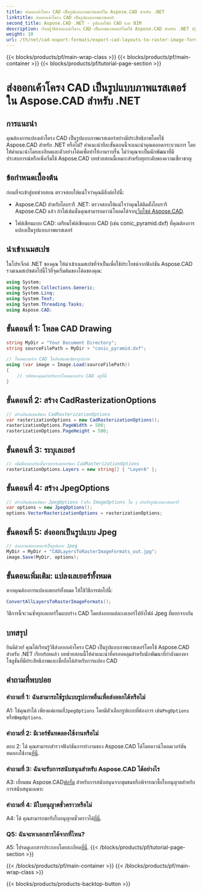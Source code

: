 ```yaml
---
title: ส่งออกเค้าโครง CAD เป็นรูปแบบภาพแรสเตอร์ใน Aspose.CAD สำหรับ .NET
linktitle: ส่งออกเค้าโครง CAD เป็นรูปแบบภาพแรสเตอร์
second_title: Aspose.CAD .NET - รูปแบบไฟล์ CAD และ BIM
description: เรียนรู้วิธีส่งออกเค้าโครง CAD เป็นภาพแรสเตอร์โดยใช้ Aspose.CAD สำหรับ .NET ปฏิบัติตามคำแนะนำทีละขั้นตอนของเราเพื่อการแปลงที่ราบรื่น
weight: 10
url: /th/net/cad-export-formats/export-cad-layouts-to-raster-image-formats/
---
```


{{< blocks/products/pf/main-wrap-class >}}
{{< blocks/products/pf/main-container >}}
{{< blocks/products/pf/tutorial-page-section >}}

# ส่งออกเค้าโครง CAD เป็นรูปแบบภาพแรสเตอร์ใน Aspose.CAD สำหรับ .NET

## การแนะนำ

คุณต้องการแปลงเค้าโครง CAD เป็นรูปแบบภาพแรสเตอร์อย่างมีประสิทธิภาพโดยใช้ Aspose.CAD สำหรับ .NET หรือไม่? คำแนะนำทีละขั้นตอนนี้จะแนะนำคุณตลอดกระบวนการ โดยให้คำแนะนำโดยละเอียดและตัวอย่างโค้ดเพื่อทำให้งานราบรื่น ไม่ว่าคุณจะเป็นนักพัฒนาที่มีประสบการณ์หรือเพิ่งเริ่มใช้ Aspose.CAD บทช่วยสอนนี้เหมาะสำหรับทุกระดับของความเชี่ยวชาญ

## ข้อกำหนดเบื้องต้น

ก่อนที่จะเข้าสู่บทช่วยสอน ตรวจสอบให้แน่ใจว่าคุณมีสิ่งต่อไปนี้:

- Aspose.CAD สำหรับไลบรารี .NET: ตรวจสอบให้แน่ใจว่าคุณได้ติดตั้งไลบรารี Aspose.CAD แล้ว ถ้าไม่เช่นนั้นคุณสามารถดาวน์โหลดได้จาก[เว็บไซต์ Aspose.CAD](https://releases.aspose.com/cad/net/).

- ไฟล์เขียนแบบ CAD: เตรียมไฟล์เขียนแบบ CAD (เช่น conic_pyramid.dxf) ที่คุณต้องการแปลงเป็นรูปแบบภาพแรสเตอร์

## นำเข้าเนมสเปซ

ในโปรเจ็กต์ .NET ของคุณ ให้นำเข้าเนมสเปซที่จำเป็นเพื่อใช้ประโยชน์จากฟังก์ชัน Aspose.CAD รวมเนมสเปซต่อไปนี้ไว้ที่จุดเริ่มต้นของโค้ดของคุณ:

```csharp
using System;
using System.Collections.Generic;
using System.Linq;
using System.Text;
using System.Threading.Tasks;
using Aspose.CAD;
```

## ขั้นตอนที่ 1: โหลด CAD Drawing

```csharp
string MyDir = "Your Document Directory";
string sourceFilePath = MyDir + "conic_pyramid.dxf";

// โหลดแบบร่าง CAD ในอินสแตนซ์ของรูปภาพ
using (var image = Image.Load(sourceFilePath))
{
    // รหัสของคุณสำหรับการโหลดแบบร่าง CAD อยู่ที่นี่
}
```

## ขั้นตอนที่ 2: สร้าง CadRasterizationOptions

```csharp
// สร้างอินสแตนซ์ของ CadRasterizationOptions
var rasterizationOptions = new CadRasterizationOptions();
rasterizationOptions.PageWidth = 500;
rasterizationOptions.PageHeight = 500;
```

## ขั้นตอนที่ 3: ระบุเลเยอร์

```csharp
// เพิ่มชื่อเลเยอร์ลงในรายการเลเยอร์ของ CadRasterizationOptions
rasterizationOptions.Layers = new string[] { "LayerA" };
```

## ขั้นตอนที่ 4: สร้าง JpegOptions

```csharp
// สร้างอินสแตนซ์ของ JpegOptions (หรือ ImageOptions ใด ๆ สำหรับรูปแบบแรสเตอร์)
var options = new JpegOptions();
options.VectorRasterizationOptions = rasterizationOptions;
```

## ขั้นตอนที่ 5: ส่งออกเป็นรูปแบบ Jpeg

```csharp
// ส่งออกแต่ละเลเยอร์เป็นรูปแบบ Jpeg
MyDir = MyDir + "CADLayersToRasterImageFormats_out.jpg";
image.Save(MyDir, options);
```

## ขั้นตอนเพิ่มเติม: แปลงเลเยอร์ทั้งหมด

หากคุณต้องการแปลงเลเยอร์ทั้งหมด ให้ใช้วิธีการต่อไปนี้:

```csharp
ConvertAllLayersToRasterImageFormats();
```

วิธีการนี้จะวนซ้ำทุกเลเยอร์ในแบบร่าง CAD โดยส่งออกแต่ละเลเยอร์ไปยังไฟล์ Jpeg ที่แยกจากกัน

## บทสรุป

ยินดีด้วย! คุณได้เรียนรู้วิธีส่งออกเค้าโครง CAD เป็นรูปแบบภาพแรสเตอร์โดยใช้ Aspose.CAD สำหรับ .NET เรียบร้อยแล้ว บทช่วยสอนนี้ให้คำแนะนำที่ครอบคลุมสำหรับนักพัฒนาที่กำลังมองหาโซลูชันที่มีประสิทธิภาพและเชื่อถือได้สำหรับการแปลง CAD

## คำถามที่พบบ่อย

### คำถามที่ 1: ฉันสามารถใช้รูปแบบรูปภาพอื่นเพื่อส่งออกได้หรือไม่

 A1: ใช่คุณทำได้ เพียงแค่แทนที่`JpegOptions` โดยมีตัวเลือกรูปแบบที่ต้องการ เช่น`PngOptions` หรือ`BmpOptions`.

### คำถามที่ 2: มีเวอร์ชันทดลองใช้งานหรือไม่

 ตอบ 2: ได้ คุณสามารถสำรวจฟังก์ชันการทำงานของ Aspose.CAD ได้โดยดาวน์โหลดเวอร์ชันทดลองใช้งาน[ที่นี่](https://releases.aspose.com/).

### คำถามที่ 3: ฉันจะรับการสนับสนุนสำหรับ Aspose.CAD ได้อย่างไร

 A3: เยี่ยมชม Aspose.CAD[ฟอรั่ม](https://forum.aspose.com/c/cad/19) สำหรับการสนับสนุนจากชุมชนหรือพิจารณาซื้อใบอนุญาตสำหรับการสนับสนุนเฉพาะ

### คำถามที่ 4: มีใบอนุญาตชั่วคราวหรือไม่

 A4: ได้ คุณสามารถขอรับใบอนุญาตชั่วคราวได้[ที่นี่](https://purchase.aspose.com/temporary-license/).

### Q5: ฉันจะหาเอกสารได้จากที่ไหน?

 A5: โปรดดูเอกสารประกอบโดยละเอียด[ที่นี่](https://reference.aspose.com/cad/net/).
{{< /blocks/products/pf/tutorial-page-section >}}

{{< /blocks/products/pf/main-container >}}
{{< /blocks/products/pf/main-wrap-class >}}

{{< blocks/products/products-backtop-button >}}
